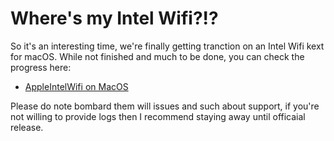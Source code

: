 # Where's my Intel Wifi?!?

So it's an interesting time, we're finally getting tranction on an Intel Wifi kext for macOS. While not finished and much to be done, you can check the progress here:

* [AppleIntelWifi on MacOS](https://intelwifi.0xcc.pw/)

Please do note bombard them will issues and such about support, if you're not willing to provide logs then I recommend staying away until officaial release.